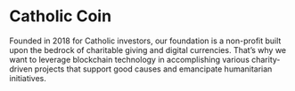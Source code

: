 # Catholic Coin

Founded in 2018 for Catholic investors, our foundation is a non-profit built upon the bedrock of charitable giving and digital currencies. That’s why we want to leverage blockchain technology in accomplishing various charity-driven projects that support good causes and emancipate humanitarian initiatives.  
